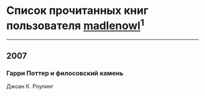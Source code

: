 # Список прочитанных книг пользователя [madlenowl](http://vk.com/id6697030)<sup>1</sup>
---

## 2007

### Гарри Поттер и филосовский камень
Джоан К. Роулинг



